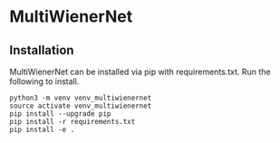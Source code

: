 # MultiWienerNet

## Installation

MultiWienerNet can be installed via pip with requirements.txt. Run the following to install.

```
python3 -m venv venv_multiwienernet
source activate venv_multiwienernet
pip install --upgrade pip
pip install -r requirements.txt
pip install -e .
```

